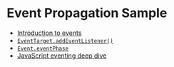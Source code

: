 # Event Propagation Sample

- [Introduction to events](https://developer.mozilla.org/en-US/docs/Learn/JavaScript/Building_blocks/Events)
- [`EventTarget.addEventListener()`](https://developer.mozilla.org/en-US/docs/Web/API/EventTarget/addEventListener)
- [`Event.eventPhase`](https://developer.mozilla.org/en-US/docs/Web/API/Event/eventPhase)
- [JavaScript eventing deep dive](https://web.dev/eventing-deepdive/)

